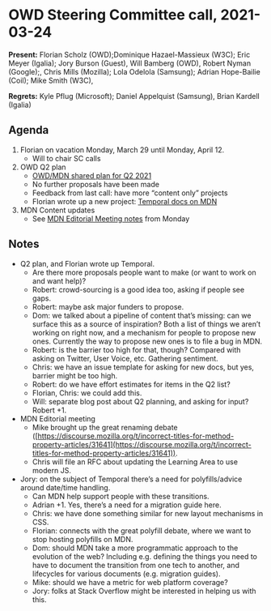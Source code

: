 # OWD Steering Committee call, 2021-03-24
**Present:** Florian Scholz (OWD);Dominique Hazael-Massieux (W3C); Eric Meyer (Igalia); Jory Burson (Guest), Will Bamberg (OWD), Robert Nyman (Google);, Chris Mills (Mozilla); Lola Odelola (Samsung); Adrian Hope-Bailie (Coil); Mike Smith (W3C), 

**Regrets:** Kyle Pflug (Microsoft); Daniel Appelquist (Samsung), Brian Kardell (Igalia)

## Agenda

1. Florian on vacation Monday, March 29 until Monday, April 12.
    - Will to chair SC calls
2. OWD Q2 plan
    - [OWD/MDN shared plan for Q2 2021](https://docs.google.com/document/d/1asRltseFwuo68WoxpJsrWCloAsWT1CUMBXV05dLfNo8/edit#heading=h.uyxf3ojpl7de)
    - No further proposals have been made
    - Feedback from last call: have more  “content only” projects
    - Florian wrote up a new project: [Temporal docs on MDN](https://github.com/openwebdocs/project/issues/29)
3. MDN Content updates
    - See [MDN Editorial Meeting notes](https://docs.google.com/document/d/1ANeo9ZlQMLPrX_4xsQXkItEnXCAOJYoVQQrZqLQEKlI/edit#) from Monday

## Notes

- Q2 plan, and Florian wrote up Temporal. 
  - Are there more proposals people want to make (or want to work on and want help)?
  - Robert: crowd-sourcing is a good idea too, asking if people see gaps.
  - Robert: maybe ask major funders to propose. 
  - Dom: we talked about a pipeline of content that’s missing: can we surface this as a source of inspiration? Both a list of things we aren’t working on right now, and a mechanism for people to propose new ones. Currently the way to propose new ones is to file a bug in MDN. 
  - Robert: is the barrier too high for that, though? Compared with asking on Twitter, User Voice, etc. Gathering sentiment. 
  - Chris: we have an issue template for asking for new docs, but yes, barrier might be too high. 
  - Robert: do we have effort estimates for items in the Q2 list? 
  - Florian, Chris: we could add this. 
  - Will: separate blog post about Q2 planning, and asking for input? Robert +1.
- MDN Editorial meeting
  - Mike brought up the great renaming debate ([https://discourse.mozilla.org/t/incorrect-titles-for-method-property-articles/31641](https://discourse.mozilla.org/t/incorrect-titles-for-method-property-articles/31641)). 
  - Chris will file an RFC about updating the Learning Area to use modern JS.
- Jory: on the subject of Temporal there’s a need for polyfills/advice around date/time handling. 
  - Can MDN help support people with these transitions.
  - Adrian +1. Yes, there’s a need for a migration guide here. 
  - Chris: we have done something similar for new layout mechanisms in  CSS. 
  - Florian: connects with the great polyfill debate, where we want to stop hosting polyfills on  MDN. 
  - Dom: should MDN take a more programmatic approach to the evolution of the web? Including e.g. defining the things you need to have to document the transition from one tech to another, and lifecycles for various documents (e.g. migration guides).
  - Mike: should we have a metric for web platform coverage? 
  - Jory: folks at Stack Overflow might be interested in helping us with this.
